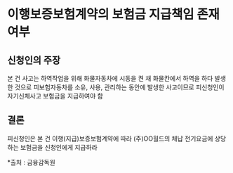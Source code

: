 # 이행보증보험계약의 보험금 지급책임 존재 여부

## 신청인의 주장

본 건 사고는 하역작업을 위해 화물자동차에 시동을 켠 채 화물칸에서 하역을 하다 발생한 것으로 피보험자동차를 소유, 사용, 관리하는 동안에 발생한 사고이므로 피신청인이 자기신체사고 보험금을 지급하여야 함 

## 결론

피신청인은 본 건 이행(지급)보증보험계약에 따라 (주)OO월드의 체납 전기요금에 상당하는 보험금을 신청인에게 지급하라

*출처 : 금융감독원